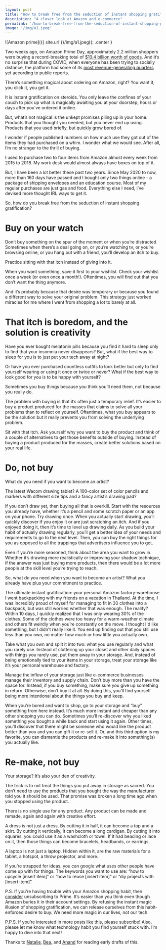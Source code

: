```yaml
---
layout: post
title: "How to break free from the seduction of instant shopping gratification"
description: "A closer look at Amazon and e-commerce"
permalink: '/how-to-break-free-from-the-seduction-of-instant-shopping-gratification'
image: '/img/a1.jpeg'
---
```


![Amazon prime]({{ site.url }}/img/a1.jpeg){: .center }
<!--more-->

Two weeks ago, on Amazon Prime Day, approximately 2.2 million shoppers were buying a record-breaking total of [$10.4 billion worth of goods](https://www.digitalcommerce360.com/article/amazon-prime-day-sales/). And it’s no surprise that during COVID, when everyone has been trying to socially distance, the platform had some of its [most revenue-generating quarters](https://www.subscriptioninsider.com/memberships/amazon-net-sales-grew-40-percent-in-q2-2020) yet according to public reports.

There’s something magical about ordering on Amazon, right? You want it, you click it, you get it.

It is instant gratification on steroids. You only leave the confines of your couch to pick up what is magically awaiting you at your doorstep, hours or days after you've ordered it online.

But, what’s not magical is the unkept promises piling up in your home. Products that you thought you needed, but you never end up using. Products that you used briefly, but quickly grow bored of.

I wonder if people published numbers on how much use they got out of the items they had purchased on a whim. I wonder what we would see. After all, I’m no stranger to the thrill of buying.

I used to purchase two to four items from Amazon almost every week from 2015 to 2018. My work desk would almost always have boxes on top of it.

But, I have been a lot better these past two years. Since May 2020 to now, more than 160 days have passed and I bought only two things online - a package of shipping envelopes and an education course. Most of my regular purchases are just gas and food. Everything else I need, I’ve devised more thought IRL ways to get it.

So, how do you break free from the seduction of instant shopping gratification?

# Buy on your watch
Don’t buy something on the spur of the moment or when you’re distracted. Sometimes when there’s a deal going on, or you’re watching tv, or you’re browsing online, or you hang out with a friend, you’ll develop an itch to buy.

Practice sitting with that itch instead of giving into it.

When you want something, save it first to your wishlist.  Check your wishlist once a week (or even once a month!). Oftentimes, you will find out that you don’t want the thing anymore.

And it’s probably because that desire was temporary or because you found a different way to solve your original problem. This strategy just worked miracles for me where I went from shopping a lot to barely at all.

# That itch is boredom, and the solution is creativity
Have you ever bought melatonin pills because you find it hard to sleep only to find that your insomnia never disappears? But, what if the best way to sleep for you is to just put your tech away at night?

Or have you ever purchased countless outfits to look better but only to find yourself wearing or using it once or twice or never? What if the best way to look good for you is to be happy with yourself?

Sometimes you buy things because you think you’ll need them, not because you really do.

The problem with buying is that it’s often just a temporary relief. It’s easier to buy a product produced for the masses that claims to solve all your problems than to reflect on yourself. Oftentimes, what you buy appears to be the solution but it really prevents you from solving the underlying problem.

Sit with that itch. Ask yourself why you want to buy the product and think of a couple of alternatives to get those benefits outside of buying. Instead of buying a product produced for the masses, create better solutions based on your real life.

# Do, not buy
What do you need if you want to become an artist?

The latest Wacom drawing tablet? A 100-color set of color pencils and markers with different size tips and a fancy artist’s drawing pad?

If you don’t draw yet, then buying all that is overkill. Start with the resources you already have, whether it’s a pencil and some scratch paper or an app on your phone. Try drawing once. When you actually start drawing, you’ll quickly discover if you enjoy it or are just scratching an itch. And if you enjoyed doing it, then it’s time to level up drawing daily. As you build your habit of actually drawing regularly, you’ll get a better idea of your needs and requirements to go to the next level. Then, you can buy the right things for you as opposed to all the trappings that advertisers influence you to get.

Even if you’re more seasoned, think about the area you want to grow in. Whether it’s drawing more realistically or improving your shadow technique, if the answer was just buying more products, then there would be a lot more people at the skill level you’re trying to reach.

So, what do you need when you want to become an artist? What you already have plus your commitment to practice.

The ultimate instant gratification: your personal Amazon factory-warehouse
I went backpacking with my friends on a vacation in Thailand. At the time, I was incredibly proud of myself for managing to fit in 30 clothes into a backpack, but was still worried whether that was enough. The reality? Within 10 days, I quickly realized that I was only wearing 30% of the clothes. Some of the clothes were too heavy for a warm-weather climate and others fit weirdly when you’re constantly on the move. I thought I'd like something, but I didn't really like it. You end up finding out that you still use less than you own, no matter how much or how little you actually own.

Take what you own and split it into two: what you use regularly and what you rarely use. Instead of cluttering up your closet and other daily spaces with things you rarely use, put them away in your storage. And, instead of being emotionally tied to your items in your storage, treat your storage like it’s your personal warehouse and factory.

Manage the inflow of your storage just like e-commerce businesses manage their inventory and supply chain. Don’t buy more than you have the space for. Instead, if you buy something, make sure you give up something in return. Otherwise, don’t buy it at all. By doing this, you’ll find yourself being more intentional about the things you buy and keep.

When you’re bored and want to shop, go to your storage and “buy” something from here instead. It’s much more instant and cheaper than any other shopping you can do. Sometimes you’ll re-discover why you liked something you bought a while back and start using it again. Other times, you’ll discover that there might be someone who would like the product better than you and you can gift it or re-sell it. Or, and this third option is my favorite, you can dismantle the products and re-make it into something(s) you actually like.

# Re-make, not buy
Your storage? It’s also your den of creativity.

The trick is to not treat the things you put away in storage as sacred. You don’t need to use the products that you bought the way the manufacturer told you it should be used. That promise was broken a long time ago when you stopped using the product.

There is no single use for any product. Any product can be made and remade, again and again with creative effort.

A dress is not just a dress. By cutting it in half, it can become a top and a skirt. By cutting it vertically, it can become a long cardigan. By cutting it into squares, you could use it as a washcloth or towel. If it had beading or lace on it, then those things can become bracelets, headbands, or earrings.

A laptop is not just a laptop. Hidden within it, are the raw materials for a tablet, a hotspot, a throw projector, and more.

If you’re strapped for ideas, you can google what uses other people have come up with for things. The keywords you want to use are: “how to upcycle [insert item]” or “how to reuse [insert item]” or “diy projects with [insert item]”.

P.S. If you’re having trouble with your Amazon shopping habit, then [consider](https://jscalc.io/embed/oAzsO25RvEKdwzXx) unsubscribing to Prime. It’s easier than you think even though Amazon buries it in their account settings. By refusing the instant magic illusion of shopping gratification, we can release ourselves from this habit-enforced desire to buy. We need more magic in our lives, not our tech.

P.P.S. If you’re interested in more posts like this, please subscribe! Also, please let me know what technology habit you find yourself stuck with. I’m happy to dive into that next!

Thanks to [Natalie](http://natalietoren.com/), [Bea](http://twitter.com/beatrinidad_), and [Anand](https://twitter.com/_anandmariappan) for reading early drafts of this.
